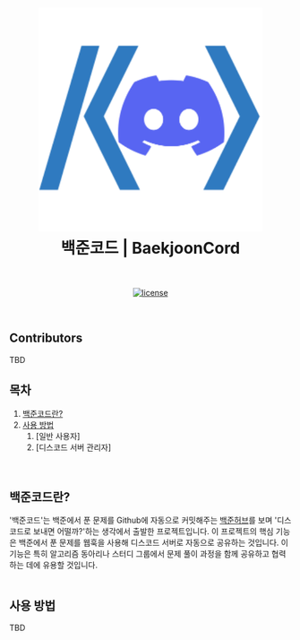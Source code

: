<h1 align="center">
  <img src="assets/thumbnail.png" alt="백준코드 | BaekjoonCord" width="400">
  <br>
  백준코드 | BaekjoonCord
  <br>
  <br>
</h1>

<p align="center">
  <a href="LICENSE"><img src="https://img.shields.io/badge/license-MIT-blue.svg" alt="license"/></a>

</p>

</br>

## Contributors
TBD





## 목차
1. [백준코드란?](백준코드란?)
2. [사용 방법](사용-방법)
   1. [일반 사용자]
   2. [디스코드 서버 관리자]
   <br />
   <br />

## 백준코드란?
'백준코드'는 백준에서 푼 문제를 Github에 자동으로 커밋해주는 [백준허브](https://github.com/BaekjoonHub/BaekjoonHub)를 보며 '디스코드로 보내면 어떨까?'하는 생각에서 출발한 프로젝트입니다. 이 프로젝트의 핵심 기능은 백준에서 푼 문제를 웹훅을 사용해 디스코드 서버로 자동으로 공유하는 것입니다. 이 기능은 특히 알고리즘 동아리나 스터디 그룹에서 문제 풀이 과정을 함께 공유하고 협력하는 데에 유용할 것입니다.
   <br />
   <br />

## 사용 방법
TBD